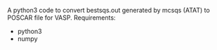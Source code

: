 A python3 code to convert bestsqs.out generated by mcsqs (ATAT) to POSCAR file for VASP.
Requirements:
- python3
- numpy
